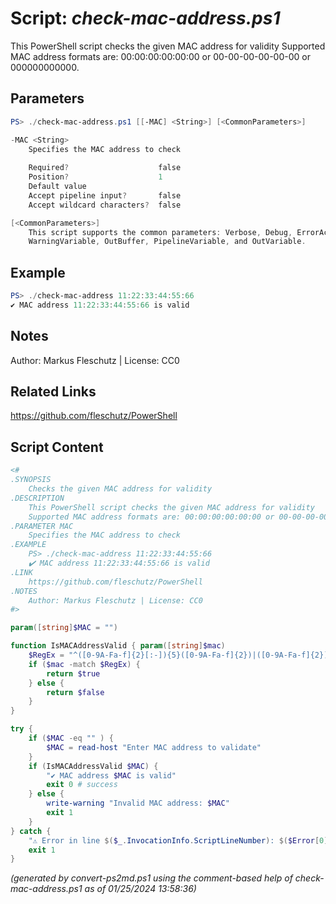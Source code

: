 Script: *check-mac-address.ps1*
========================

This PowerShell script checks the given MAC address for validity
Supported MAC address formats are: 00:00:00:00:00:00 or 00-00-00-00-00-00 or 000000000000.

Parameters
----------
```powershell
PS> ./check-mac-address.ps1 [[-MAC] <String>] [<CommonParameters>]

-MAC <String>
    Specifies the MAC address to check
    
    Required?                    false
    Position?                    1
    Default value                
    Accept pipeline input?       false
    Accept wildcard characters?  false

[<CommonParameters>]
    This script supports the common parameters: Verbose, Debug, ErrorAction, ErrorVariable, WarningAction, 
    WarningVariable, OutBuffer, PipelineVariable, and OutVariable.
```

Example
-------
```powershell
PS> ./check-mac-address 11:22:33:44:55:66
✔️ MAC address 11:22:33:44:55:66 is valid

```

Notes
-----
Author: Markus Fleschutz | License: CC0

Related Links
-------------
https://github.com/fleschutz/PowerShell

Script Content
--------------
```powershell
<#
.SYNOPSIS
	Checks the given MAC address for validity
.DESCRIPTION
	This PowerShell script checks the given MAC address for validity
	Supported MAC address formats are: 00:00:00:00:00:00 or 00-00-00-00-00-00 or 000000000000.
.PARAMETER MAC
	Specifies the MAC address to check
.EXAMPLE
	PS> ./check-mac-address 11:22:33:44:55:66
	✔️ MAC address 11:22:33:44:55:66 is valid
.LINK
	https://github.com/fleschutz/PowerShell
.NOTES
	Author: Markus Fleschutz | License: CC0
#>

param([string]$MAC = "")

function IsMACAddressValid { param([string]$mac)
	$RegEx = "^([0-9A-Fa-f]{2}[:-]){5}([0-9A-Fa-f]{2})|([0-9A-Fa-f]{2}){6}$"
	if ($mac -match $RegEx) {
		return $true
	} else {
		return $false
	}
}

try {
	if ($MAC -eq "" ) {
		$MAC = read-host "Enter MAC address to validate"
	}
	if (IsMACAddressValid $MAC) {
		"✔️ MAC address $MAC is valid"
		exit 0 # success
	} else {
		write-warning "Invalid MAC address: $MAC"
		exit 1
	}
} catch {
	"⚠️ Error in line $($_.InvocationInfo.ScriptLineNumber): $($Error[0])"
	exit 1
}
```

*(generated by convert-ps2md.ps1 using the comment-based help of check-mac-address.ps1 as of 01/25/2024 13:58:36)*
